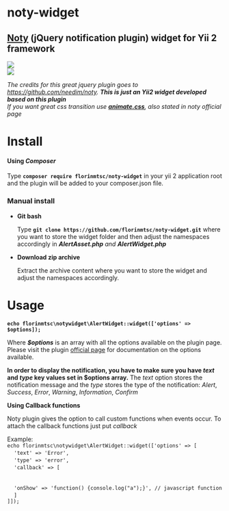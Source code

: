 # noty-widget
<h2><a href="http://ned.im/noty/">Noty</a> (jQuery notification plugin) widget for Yii 2 framework</h2>
<a href="http://www.yiiframework.com/doc-2.0/"><img src="https://thumbsplus.tutsplus.com/uploads/users/317/posts/22440/preview_image/preview.jpg?height=300&width=300"/></a>
<br/>
<a href="http://ned.im/noty/"><img src="https://camo.githubusercontent.com/fc3bbac45e60cdcc1d582b6ab731c24735c49484/687474703a2f2f6e65642e696d2f6e6f74792f696d616765732f70726f6a656374732f6e6f74792d76322d6c6f676f2e706e67"/></a>

<em>The credits for this great jquery plugin goes to https://github.com/needim/noty. <b>This is just an Yii2 widget developed based on this plugin</b></em>
<br/>
<em>If you want great css transition use <b><a href="https://daneden.github.io/animate.css/">animate.css</a></b>, also stated in noty official page</em>

<h1>Install</h1>

<h4>Using <em>Composer</em></h4>

Type <code><b>composer require florinmtsc/noty-widget</b></code> in your yii 2 application root and the plugin will be added to your composer.json file.

<h3>Manual install</h3>
<ul>
  <li><b>Git bash</b><br/>
  <p>Type <code><b>git clone https://github.com/florinmtsc/noty-widget.git</b></code> where you want to store the widget folder and then adjust the namespaces accordingly in <em><b>AlertAsset.php</b> and <b>AlertWidget.php</b></em></p>
  </li>
  <li><b>Download zip archive</b></li>
  <p>Extract the archive content where you want to store the widget and adjust the namespaces accordingly.</p>
</ul>

<h1>Usage</h1>
<b><code>echo florinmtsc\notywidget\AlertWidget::widget(['options' => $options]);</code></b>
<p>Where <em><b>$options</b></em> is an array with all the options available on the plugin page. Please visit the plugin <a href="http://ned.im/noty/#/about">official page</a> for documentation on the options available.</p>
<b>In order to display the notification, you have to make sure you have <em>text</em> and <em>type</em> key values set in $options array.</b>
The <em>text</em> option stores the notification message and the <em>type</em> stores the type of the notification: <em>Alert</em>, <em>Success</em>, <em>Error</em>, <em>Warning</em>, <em>Information</em>, <em>Confirm</em>

<b>Using Callback functions</b>
<p>Noty plugin gives the option to call custom functions when events occur. To attach the callback functions just put <em>callback</em></p> 
Example:<br/>
<code>echo florinmtsc\notywidget\AlertWidget::widget(['options' => [</code><br/>
            &nbsp;&nbsp;&nbsp;&nbsp;<code>'text' => 'Error',</code><br/>
            &nbsp;&nbsp;&nbsp;&nbsp;<code>'type' => 'error',</code><br/>
            &nbsp;&nbsp;&nbsp;&nbsp;<code>'callback' => [<br/><br/></code><br/>
            &nbsp;&nbsp;&nbsp;&nbsp;<code>'onShow' => 'function() {console.log("a");}', // javascript function </code><br/>
            &nbsp;&nbsp;&nbsp;&nbsp;<code>]</code><br/>
<code>]]);</code></code><br/>
